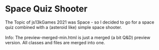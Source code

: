 <h1>Space Quiz Shooter</h1>
The Topic of js13kGames 2021 was Space - so I decided to go for a space quiz combined with a (asteroid like) simple space shooter.
<br><br>
Info: 
The preview-merged-min.html is just a merged (a bit Q&D) preview version. All classes and files are merged into one.
